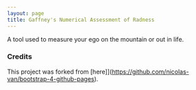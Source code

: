 ```yaml
---
layout: page
title: Gaffney's Numerical Assessment of Radness
---
```


A tool used to measure your ego on the mountain or out in life.

### Credits

This project was forked from [here]](https://github.com/nicolas-van/bootstrap-4-github-pages). 

